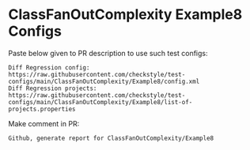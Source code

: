 # ClassFanOutComplexity Example8 Configs
Paste below given to PR description to use such test configs:
```
Diff Regression config: https://raw.githubusercontent.com/checkstyle/test-configs/main/ClassFanOutComplexity/Example8/config.xml
Diff Regression projects: https://raw.githubusercontent.com/checkstyle/test-configs/main/ClassFanOutComplexity/Example8/list-of-projects.properties
```
Make comment in PR:
```
Github, generate report for ClassFanOutComplexity/Example8
```
